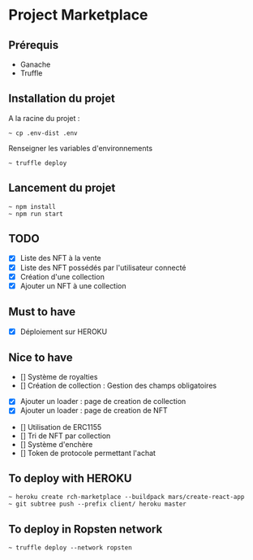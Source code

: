 # Project Marketplace

## Prérequis

- Ganache
- Truffle

## Installation du projet

A la racine du projet :

``~ cp .env-dist .env``

Renseigner les variables d'environnements

``~ truffle deploy``

## Lancement du projet

```shell
~ npm install
~ npm run start
```

## TODO

- [x] Liste des NFT à la vente
- [x] Liste des NFT possédés par l'utilisateur connecté
- [x] Création d'une collection
- [x] Ajouter un NFT à une collection

## Must to have
- [x] Déploiement sur HEROKU

## Nice to have
- [] Système de royalties
- [] Création de collection : Gestion des champs obligatoires
- [x] Ajouter un loader : page de creation de collection
- [x] Ajouter un loader : page de creation de NFT
- [] Utilisation de ERC1155
- [] Tri de NFT par collection
- [] Système d'enchère
- [] Token de protocole permettant l'achat

## To deploy with HEROKU

```shell
~ heroku create rch-marketplace --buildpack mars/create-react-app
~ git subtree push --prefix client/ heroku master
```

## To deploy in Ropsten network

```shell
~ truffle deploy --network ropsten
```